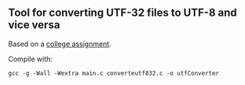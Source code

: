 ## Tool for converting UTF-32 files to UTF-8 and vice versa
Based on a [college assignment](https://www.inf.puc-rio.br/~inf1018/2024.2/trabs/t1/trab1-20242.html).

Compile with:
```
gcc -g -Wall -Wextra main.c converteutf832.c -o utfConverter
```
